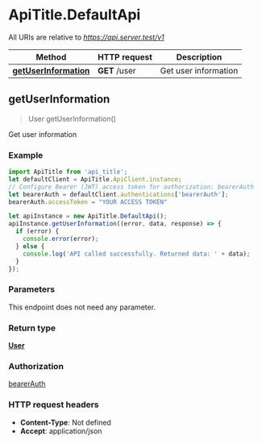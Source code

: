 # ApiTitle.DefaultApi

All URIs are relative to *https://api.server.test/v1*

Method | HTTP request | Description
------------- | ------------- | -------------
[**getUserInformation**](DefaultApi.md#getUserInformation) | **GET** /user | Get user information



## getUserInformation

> User getUserInformation()

Get user information

### Example

```javascript
import ApiTitle from 'api_title';
let defaultClient = ApiTitle.ApiClient.instance;
// Configure Bearer (JWT) access token for authorization: bearerAuth
let bearerAuth = defaultClient.authentications['bearerAuth'];
bearerAuth.accessToken = "YOUR ACCESS TOKEN"

let apiInstance = new ApiTitle.DefaultApi();
apiInstance.getUserInformation((error, data, response) => {
  if (error) {
    console.error(error);
  } else {
    console.log('API called successfully. Returned data: ' + data);
  }
});
```

### Parameters

This endpoint does not need any parameter.

### Return type

[**User**](User.md)

### Authorization

[bearerAuth](../README.md#bearerAuth)

### HTTP request headers

- **Content-Type**: Not defined
- **Accept**: application/json

